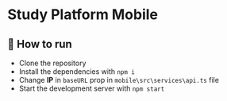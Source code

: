 # Study Platform Mobile

## 🚀 How to run

- Clone the repository
- Install the dependencies with `npm i`
- Change **IP** in `baseURL` prop in `mobile\src\services\api.ts` file
- Start the development server with `npm start`
